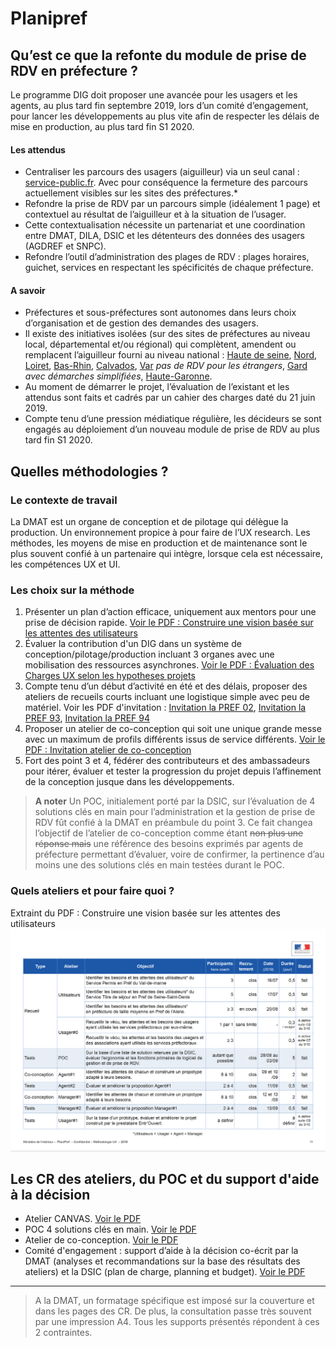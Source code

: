 # Planipref

## Qu’est ce que la refonte du module de prise de RDV en préfecture ?
Le programme DIG doit proposer une avancée pour les usagers et les agents, au plus tard fin septembre 2019, lors d’un comité d’engagement, pour lancer les développements au plus vite afin de respecter les délais de mise en production, au plus tard fin S1 2020.
#### Les attendus 
* Centraliser les parcours des usagers (aiguilleur) via un seul canal : [service-public.fr](https://www.service-public.fr/). Avec pour conséquence la fermeture des parcours actuellement visibles sur les sites des préfectures.*
* Refondre la prise de RDV par un parcours simple (idéalement 1 page) et contextuel au résultat de l’aiguilleur et à la situation de l’usager. 
* Cette contextualisation nécessite un partenariat et une coordination entre DMAT, DILA, DSIC et les détenteurs des données des usagers (AGDREF et SNPC).
* Refondre l’outil d’administration des plages de RDV : plages horaires, guichet, services en respectant les spécificités de chaque préfecture.
#### A savoir
* Préfectures et sous-préfectures sont autonomes dans leurs choix d’organisation et de gestion des demandes des usagers. 
* Il existe des initiatives isolées (sur des sites de préfectures au niveau local, départemental et/ou régional) qui complètent, amendent ou remplacent l’aiguilleur fourni au niveau national : [Haute de seine](http://www.hauts-de-seine.gouv.fr/Prendre-un-rendez-vous), [Nord](http://www.nord.gouv.fr/Prefecture-du-Nord), [Loiret](http://www.loiret.gouv.fr/Prendre-un-rendez-vous-en-ligne), [Bas-Rhin](http://www.bas-rhin.gouv.fr/Prendre-un-rendez-vous-en-ligne), [Calvados](http://www.rdv.calvados.gouv.fr/), [Var](http://www.rdv.var.gouv.fr/) *pas de RDV pour les étrangers*, [Gard](http://www.gard.gouv.fr/Espace-comarquage/Demande-de-rendez-vous-avec-le-bureau-du-sejour-des-etrangers) *avec démarches simplifiées*, [Haute-Garonne](http://www.haute-garonne.gouv.fr/Demarches-administratives/Immigration-et-integration/Titres-de-sejour-et-documents-de-voyage/Premiere-demande/Premiere-demande-de-titre-de-sejour). 
* Au moment de démarrer le projet, l’évaluation de l’existant et les attendus sont faits et cadrés par un cahier des charges daté du 21 juin 2019.
* Compte tenu d’une pression médiatique régulière, les décideurs se sont engagés au déploiement d’un nouveau module de prise de RDV au plus tard fin S1 2020. 
 

## Quelles méthodologies ?
### Le contexte de travail
La DMAT est un organe de conception et de pilotage qui délègue la production. Un environnement propice à pour faire de l’UX research. Les méthodes, les moyens de mise en production et de maintenance sont le plus souvent confié à un partenaire qui intègre, lorsque cela est nécessaire, les compétences UX et UI.

### Les choix sur la méthode
1. Présenter un plan d’action efficace, uniquement aux mentors pour une prise de décision rapide. [Voir le PDF : Construire une vision basée sur les attentes des utilisateurs](https://github.com/entrepreneur-interet-general/Ressources-DIG/blob/master/ateliers/PlaniPref_191009_Me%CC%81thodologie%20UX.pdf)
1. Évaluer la contribution d'un DIG dans un système de conception/pilotage/production incluant 3 organes avec une mobilisation des ressources asynchrones. [Voir le PDF : Évaluation des Charges UX selon les hypotheses projets](https://github.com/entrepreneur-interet-general/Ressources-DIG/blob/master/ateliers/PlaniPref_190715_EvaluationChargesUX_HypothesesProjets.pdf)
1. Compte tenu d’un début d’activité en été et des délais, proposer des ateliers de recueils courts incluant une logistique simple avec peu de matériel. Voir les PDF d'invitation : [Invitation la PREF 02](https://github.com/entrepreneur-interet-general/Ressources-DIG/blob/master/ateliers/PlaniPref_190820_AtelierCanvas_Pref02_UX.pdf), [Invitation la PREF 93](https://github.com/entrepreneur-interet-general/Ressources-DIG/blob/master/ateliers/PlaniPref_190717_AtelierCanvas_Pref93_UX.pdf), [Invitation la PREF 94](https://github.com/entrepreneur-interet-general/Ressources-DIG/blob/master/ateliers/PlaniPref_190716_AtelierCanvas_Pref94_UX.pdf)
1. Proposer un atelier de co-conception qui soit une unique grande messe avec un maximum de profils différents issus de service différents. [Voir le PDF : Invitation atelier de co-conception](https://github.com/entrepreneur-interet-general/Ressources-DIG/blob/master/ateliers/PlaniPref_190828_AtelierUXsept2019_Invit.pdf)
1. Fort des point 3 et 4, fédérer des contributeurs et des ambassadeurs pour itérer, évaluer et tester la progression du projet depuis l’affinement de la conception jusque dans les développements.
> **A noter**
> Un POC, initialement porté par la DSIC, sur l’évaluation de 4 solutions clés en main pour l’administration et la gestion de prise de RDV fût confié à la DMAT en préambule du point 3.
> Ce fait changea l’objectif de l’atelier de co-conception comme étant ~~non plus une réponse mais~~ une référence des besoins exprimés par agents de préfecture permettant d’évaluer, voire de confirmer, la pertinence d’au moins une des solutions clés en main testées durant le POC.
### Quels ateliers et pour faire quoi ?
Extraint du PDF : Construire une vision basée sur les attentes des utilisateurs
![PlaniPref - Tableau de suivi des ateliers UX](https://raw.githubusercontent.com/entrepreneur-interet-general/Ressources-DIG/master/img/PlaniPref_UX_tableauSuiviAtelier.png)
## Les CR des ateliers, du POC et du support d'aide à la décision
* Atelier CANVAS. [Voir le PDF](https://github.com/entrepreneur-interet-general/Ressources-DIG/blob/master/ateliers/PlaniPref_190920_AtelierCanvas_CR_vDEF.pdf)
* POC 4 solutions clés en main. [Voir le PDF](https://github.com/entrepreneur-interet-general/Ressources-DIG/blob/master/ateliers/PlaniPref_190905_POC_AnalysesResusltats_CR.pdf)
* Atelier de co-conception. [Voir le PDF](https://github.com/entrepreneur-interet-general/Ressources-DIG/blob/master/ateliers/PlaniPref_190930_AtelierUXsept2019_CR.pdf)
* Comité d'engagement : support d’aide à la décision co-écrit par la DMAT (analyses et recommandations sur la base des résultats des ateliers) et la DSIC (plan de charge, planning et budget). [Voir le PDF](https://github.com/entrepreneur-interet-general/Ressources-DIG/blob/master/ateliers/PlaniPref_191003_ComiteEngagement_vDEF.pdf) 
---
> A la DMAT, un formatage spécifique est imposé sur la couverture et dans les pages des CR. De plus, la consultation passe très souvent par une impression A4. Tous les supports présentés répondent à ces 2 contraintes.
